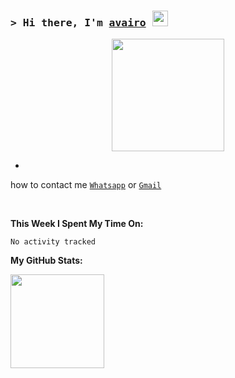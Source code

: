 ### <samp>&gt; Hi there, I'm <a href="https://wa.me/48888888880" target="_blank">avairo</a> <img src="http://v0calch0rd.tumblr.com/post/119871921964" width="25"> </samp>

<p align="center">
<img src="https://avatars.githubusercontent.com/avairo" height="180" style="margin-left: auto;margin-right: auto;display: block;">
</p>


-

how to contact me  [`Whatsapp`](https://wa.me/48888888880?text=yo) or [`Gmail`](deavairoaswin@gmail.com)

</br>

**This Week I Spent My Time On:**
<!--START_SECTION:waka-->

```text
No activity tracked
```

<!--END_SECTION:waka-->


**My GitHub Stats:**

<p>
  <img height="150em" src="https://github-readme-stats.vercel.app/api?username=avairo&show_icons=true&hide_border=true&&count_private=true&include_all_commits=true" />

</p>
